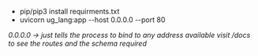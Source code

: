 
- pip/pip3 install requirments.txt
- uvicorn ug_lang:app --host 0.0.0.0 --port 80

 
*0.0.0.0 -> just tells the process to bind to any address available*
*visit /docs to see the routes and the schema required*
